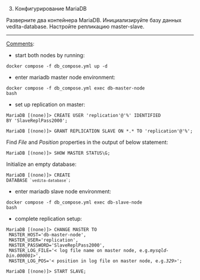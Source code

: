 3. Конфигурирование MariaDB

Разверните два контейнера MariaDB. Инициализируйте базу данных vedita-database. Настройте репликацию master-slave.

<hr>

<ins>Comments</ins>:

- start both nodes by running:

<code>docker compose -f db_compose.yml up -d</code>

- enter mariadb master node environment:

<code>docker compose -f db_compose.yml exec db-master-node bash</code>

- set up replication on master:

<code>MariaDB [(none)]> CREATE USER 'replication'@'%' IDENTIFIED BY 'SlaveReplPass2000';</code>

`MariaDB [(none)]> GRANT REPLICATION SLAVE ON *.* TO 'replication'@'%';`

Find *File* and *Position* properties in the output of below statement:

<code>MariaDB [(none)]> SHOW MASTER STATUS\G;</code> 

Initialize an empty database:

<code>MariaDB [(none)]> CREATE DATABASE`` `vedita-database`;``</code> 

- enter mariadb slave node environment:

<code>docker compose -f db_compose.yml exec db-slave-node bash</code>

- complete replication setup:

`MariaDB [(none)]> CHANGE MASTER TO`<br/>`
MASTER_HOST='db-master-node',`<br/>`
MASTER_USER='replication',`<br/>`
MASTER_PASSWORD='SlaveReplPass2000',`<br/>`
MASTER_LOG_FILE='< log file name on master node, e.g.`<em>`mysqld-bin.000001`</em>`>',`<br/>`
MASTER_LOG_POS='< position in log file on master node, e.g.`<em>`329`</em>`>';`

`MariaDB [(none)]> START SLAVE;`
